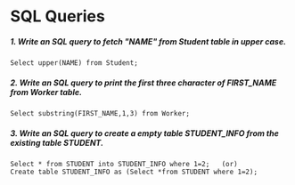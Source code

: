 # SQL Queries

##### 1. Write an SQL query to fetch "NAME" from Student table in upper case.
```
Select upper(NAME) from Student;
```
##### 2. Write an SQL query to print the first three character of FIRST_NAME from Worker table.
```
Select substring(FIRST_NAME,1,3) from Worker;
```
##### 3. Write an SQL query to create a empty table STUDENT_INFO from the existing table STUDENT.
```
Select * from STUDENT into STUDENT_INFO where 1=2;   (or)
Create table STUDENT_INFO as (Select *from STUDENT where 1=2);
```
